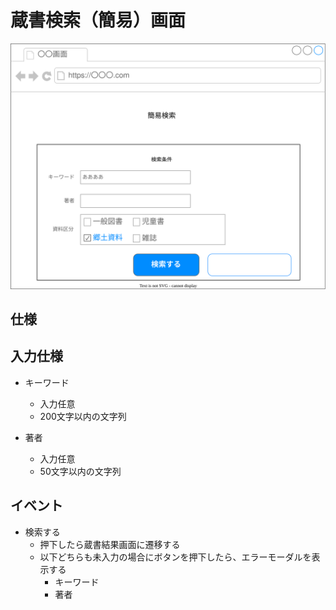 # 蔵書検索（簡易）画面

![](./ui.drawio.svg)

## 仕様

## 入力仕様

- キーワード
  - 入力任意
  - 200文字以内の文字列

- 著者
  - 入力任意
  - 50文字以内の文字列

## イベント

- 検索する
  - 押下したら蔵書結果画面に遷移する
  - 以下どちらも未入力の場合にボタンを押下したら、エラーモーダルを表示する
    - キーワード
    - 著者
